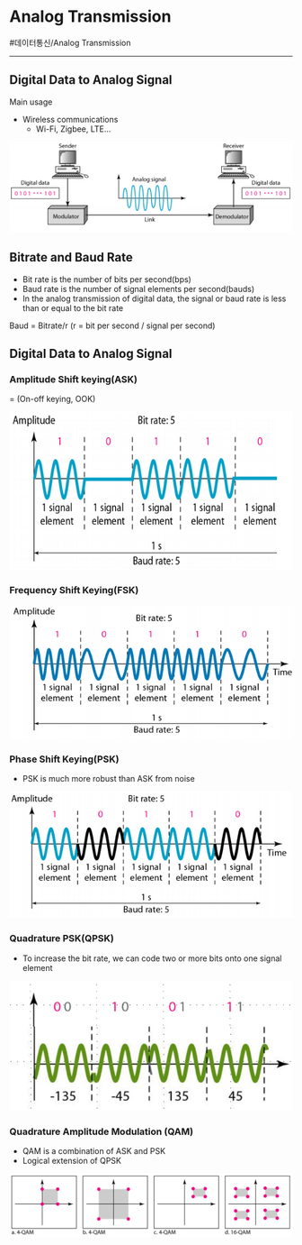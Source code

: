 # Analog Transmission
#데이터통신/Analog Transmission

---
## Digital Data to Analog Signal
Main usage
- Wireless communications
    - Wi-Fi, Zigbee, LTE...

![](./img/AT_1.png)

## Bitrate and Baud Rate
- Bit rate is the number of bits per second(bps)
- Baud rate is the number of signal elements per second(bauds)
- In the analog transmission of digital data, the signal or baud rate is less than or equal to the bit rate

Baud = Bitrate/r (r = bit per second / signal per second)

## Digital Data to Analog Signal

### Amplitude Shift keying(ASK)
= (On-off keying, OOK)

![](./img/AT_2.png)

### Frequency Shift Keying(FSK)

![](./img/AT_3.png)

### Phase Shift Keying(PSK)
- PSK is much more robust than ASK from noise

![](./img/AT_4.png)

### Quadrature PSK(QPSK)
- To increase the bit rate, we can code two or more bits onto one signal element

![](./img/AT_5.png)

### Quadrature Amplitude Modulation (QAM)
- QAM is a combination of ASK and PSK
- Logical extension of QPSK

![](./img/AT_6.png)